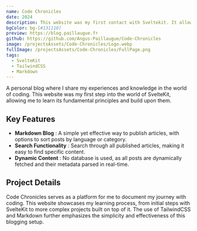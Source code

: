 ```yaml
---
name: Code Chronicles
date: 2024
description: This website was my first contact with Sveltekit. It allowed me to learn the fundamentals principles of Sveltekit.
bgColor: bg-[#131110]
preview: https://blog.paillaugue.fr
github: https://github.com/Angus-Paillaugue/Code-Chronicles
image: /projectsAssets/Code-Chronicles/Logo.webp
fullImage: /projectsAssets/Code-Chronicles/FullPage.png
tags:
  - SvelteKit
  - TailwindCSS
  - Markdown
---
```


A personal blog where I share my experiences and knowledge in the world of coding. This website was my first step into the world of SvelteKit, allowing me to learn its fundamental principles and build upon them.


## Key Features
 - **Markdown Blog** : A simple yet effective way to publish articles, with options to sort posts by language or category.
 - **Search Functionality** : Search through all published articles, making it easy to find specific content.
 - **Dynamic Content** : No database is used, as all posts are dynamically fetched and their metadata parsed in real-time.


## Project Details

Code Chronicles serves as a platform for me to document my journey with coding. This website showcases my learning process, from initial steps with SvelteKit to more complex projects built on top of it. The use of TailwindCSS and Markdown further emphasizes the simplicity and effectiveness of this blogging setup.
